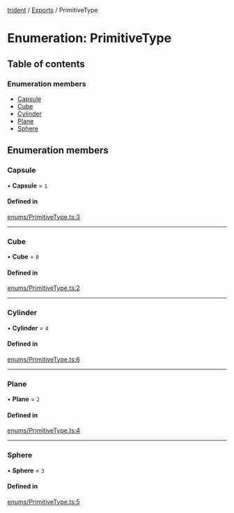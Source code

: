 [trident](../README.md) / [Exports](../modules.md) / PrimitiveType

# Enumeration: PrimitiveType

## Table of contents

### Enumeration members

- [Capsule](PrimitiveType.md#capsule)
- [Cube](PrimitiveType.md#cube)
- [Cylinder](PrimitiveType.md#cylinder)
- [Plane](PrimitiveType.md#plane)
- [Sphere](PrimitiveType.md#sphere)

## Enumeration members

### Capsule

• **Capsule** = `1`

#### Defined in

[enums/PrimitiveType.ts:3](https://github.com/AIFanatic/Trident/blob/f9d7b7c/src/enums/PrimitiveType.ts#L3)

___

### Cube

• **Cube** = `0`

#### Defined in

[enums/PrimitiveType.ts:2](https://github.com/AIFanatic/Trident/blob/f9d7b7c/src/enums/PrimitiveType.ts#L2)

___

### Cylinder

• **Cylinder** = `4`

#### Defined in

[enums/PrimitiveType.ts:6](https://github.com/AIFanatic/Trident/blob/f9d7b7c/src/enums/PrimitiveType.ts#L6)

___

### Plane

• **Plane** = `2`

#### Defined in

[enums/PrimitiveType.ts:4](https://github.com/AIFanatic/Trident/blob/f9d7b7c/src/enums/PrimitiveType.ts#L4)

___

### Sphere

• **Sphere** = `3`

#### Defined in

[enums/PrimitiveType.ts:5](https://github.com/AIFanatic/Trident/blob/f9d7b7c/src/enums/PrimitiveType.ts#L5)
